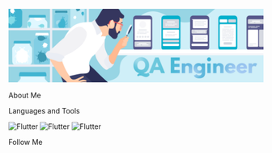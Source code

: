[![Header](https://github.com/AnnaNazdracheva/AnnaNazdracheva/blob/main/assets/image_2022_10_28T12_20_44_709Z.png)](https://www.linkedin.com/in/anna-nazdracheva)

About Me

Languages and Tools

![Flutter](https://img.shields.io/badge/-Jira-090909?style=for-the-badge&logo=Jira)
![Flutter](https://img.shields.io/badge/Elasticsearch-090909?style=for-the-badge&logo=Elasticsearch&logoColor=e83e8c)
![Flutter](https://img.shields.io/badge/SQL-090909?style=for-the-badge&logo=SQL&logoColor=e83e8c)


Follow Me